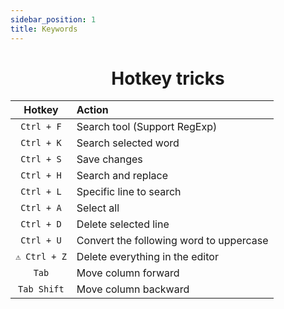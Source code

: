 ```yaml
---
sidebar_position: 1
title: Keywords
---
```

<div align=center>

# Hotkey tricks
<!---Ctrl + Y : ¿?-->
|Hotkey|Action|
|:-:|:-|
`Ctrl + F` | Search tool (Support RegExp)|
`Ctrl + K` | Search selected word
`Ctrl + S` | Save changes
`Ctrl + H` | Search and replace
`Ctrl + L` | Specific line to search
`Ctrl + A` | Select all
`Ctrl + D` | Delete selected line
`Ctrl + U` | Convert the following word to uppercase
`⚠️ Ctrl + Z` |Delete everything in the editor
`Tab` | Move column forward
`Tab Shift` | Move column backward 

</div>